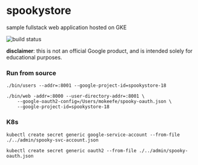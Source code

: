 # spookystore
sample fullstack web application hosted on GKE

![build status](https://travis-ci.org/m-okeefe/spookystore.svg?branch=master)

**disclaimer**: this is not an official Google product, and is intended solely for educational purposes. 

### Run from source

```
./bin/users --addr=:8001 --google-project-id=spookystore-18
```

```
./bin/web -addr=:8000 --user-directory-addr=:8001 \
    --google-oauth2-config=/Users/mokeefe/spooky-oauth.json \
    --google-project-id=spookystore-18
``` 


### K8s 


```
kubectl create secret generic google-service-account --from-file ./../admin/spooky-svc-account.json
```


```
kubectl create secret generic oauth2 --from-file ./../admin/spooky-oauth.json
```